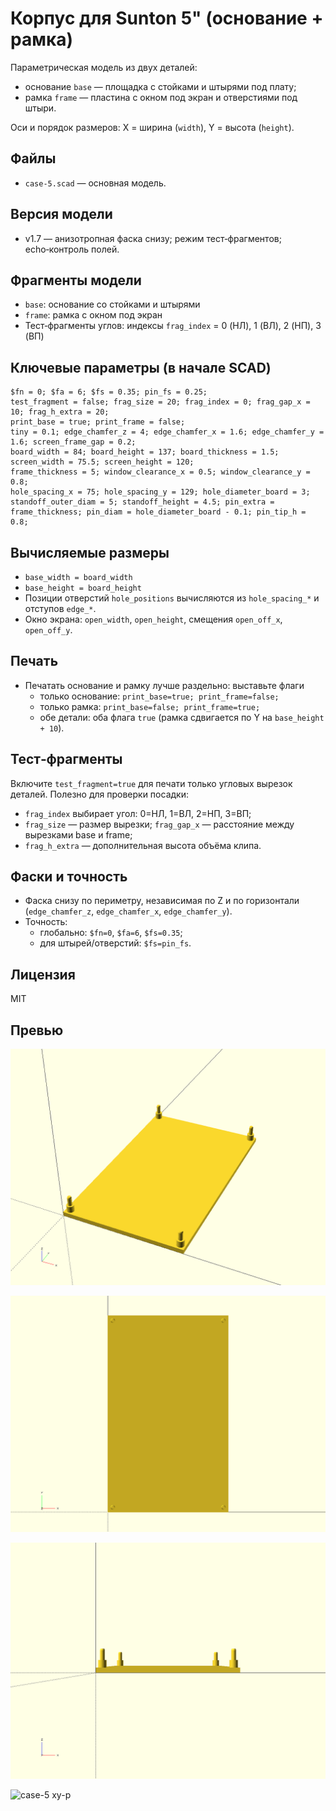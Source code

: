 # Корпус для Sunton 5" (основание + рамка)

Параметрическая модель из двух деталей:
- основание `base` — площадка с стойками и штырями под плату;
- рамка `frame` — пластина с окном под экран и отверстиями под штыри.

Оси и порядок размеров: X = ширина (`width`), Y = высота (`height`).

## Файлы
- `case-5.scad` — основная модель.

## Версия модели
- v1.7 — анизотропная фаска снизу; режим тест‑фрагментов; echo‑контроль полей.

## Фрагменты модели
- `base`: основание со стойками и штырями
- `frame`: рамка с окном под экран
- Тест‑фрагменты углов: индексы `frag_index` = 0 (НЛ), 1 (ВЛ), 2 (НП), 3 (ВП)

## Ключевые параметры (в начале SCAD)
```scad
$fn = 0; $fa = 6; $fs = 0.35; pin_fs = 0.25;
test_fragment = false; frag_size = 20; frag_index = 0; frag_gap_x = 10; frag_h_extra = 20;
print_base = true; print_frame = false;
tiny = 0.1; edge_chamfer_z = 4; edge_chamfer_x = 1.6; edge_chamfer_y = 1.6; screen_frame_gap = 0.2;
board_width = 84; board_height = 137; board_thickness = 1.5;
screen_width = 75.5; screen_height = 120;
frame_thickness = 5; window_clearance_x = 0.5; window_clearance_y = 0.8;
hole_spacing_x = 75; hole_spacing_y = 129; hole_diameter_board = 3;
standoff_outer_diam = 5; standoff_height = 4.5; pin_extra = frame_thickness; pin_diam = hole_diameter_board - 0.1; pin_tip_h = 0.8;
```

## Вычисляемые размеры
- `base_width = board_width`
- `base_height = board_height`
- Позиции отверстий `hole_positions` вычисляются из `hole_spacing_*` и отступов `edge_*`.
- Окно экрана: `open_width`, `open_height`, смещения `open_off_x`, `open_off_y`.

## Печать
- Печатать основание и рамку лучше раздельно: выставьте флаги
  - только основание: `print_base=true; print_frame=false;`
  - только рамка: `print_base=false; print_frame=true;`
  - обе детали: оба флага `true` (рамка сдвигается по Y на `base_height + 10`).

## Тест‑фрагменты
Включите `test_fragment=true` для печати только угловых вырезок деталей. Полезно для проверки посадки:
- `frag_index` выбирает угол: 0=НЛ, 1=ВЛ, 2=НП, 3=ВП;
- `frag_size` — размер вырезки; `frag_gap_x` — расстояние между вырезками base и frame;
- `frag_h_extra` — дополнительная высота объёма клипа.

## Фаски и точность
- Фаска снизу по периметру, независимая по Z и по горизонтали (`edge_chamfer_z`, `edge_chamfer_x`, `edge_chamfer_y`).
- Точность:
  - глобально: `$fn=0`, `$fa=6`, `$fs=0.35`;
  - для штырей/отверстий: `$fs=pin_fs`.

## Лицензия
MIT

## Превью

![case-5 iso-p](case-5.preview.iso-p.png)

![case-5 xy-o](case-5.preview.xy-o.png)

![case-5 xz-p](case-5.preview.xz-p.png)

![case-5 xy-p](case-5.preview.xy-p.png)
